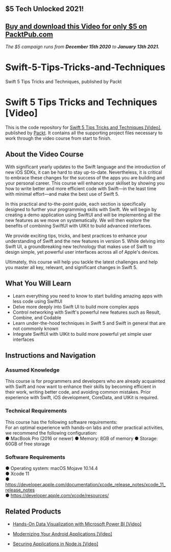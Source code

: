 ## $5 Tech Unlocked 2021!
[Buy and download this Video for only $5 on PacktPub.com](https://www.packtpub.com/product/swift-5-tips-tricks-and-techniques-video/9781838983574)
-----
*The $5 campaign         runs from __December 15th 2020__ to __January 13th 2021.__*

# Swift-5-Tips-Tricks-and-Techniques
Swift 5 Tips Tricks and Techniques, published by Packt
# Swift 5 Tips Tricks and Techniques [Video]
This is the code repository for [Swift 5 Tips Tricks and Techniques [Video]](https://www.packtpub.com/mobile/swift-5-tips-tricks-and-techniques-video), published by [Packt](https://www.packtpub.com/?utm_source=github). It contains all the supporting project files necessary to work through the video course from start to finish.
## About the Video Course
With significant yearly updates to the Swift language and the introduction of new iOS SDKs, it can be hard to stay up-to-date. Nevertheless, it is critical to embrace these changes for the success of the apps you are building and your personal career. This course will enhance your skillset by showing you how to write better and more efficient code with Swift—in the least time with minimal effort—and make the best use of Swift 5.

In this practical and to-the-point guide, each section is specifically designed to further your programming skills with Swift. We will begin by creating a demo application using SwiftUI and will be implementing all the new features as we move on systematically. We will then explore the benefits of combining SwiftUI with UIKit to build advanced interfaces.

We provide exciting tips, tricks, and best practices to enhance your understanding of Swift and the new features in version 5. While delving into Swift UI, a groundbreaking new technology that makes use of Swift to design simple, yet powerful user interfaces across all of Apple's devices.

Ultimately, this course will help you tackle the latest challenges and help you master all key, relevant, and significant changes in Swift 5.

<H2>What You Will Learn</H2>
<DIV class=book-info-will-learn-text>
<UL>
<LI> Learn everything you need to know to start building amazing apps with less code using SwiftUI
<LI> Delve more deeply into Swift UI to build more complex apps
<LI> Control networking with Swift's powerful new features such as Result, Combine, and Codable
<LI> Learn under-the-hood techniques in Swift 5 and Swift in general that are not commonly known
<LI> Integrate SwiftUI with UIKit to build more powerful yet simple user interfaces
</LI></UL></DIV>

## Instructions and Navigation
### Assumed Knowledge
This course is for programmers and developers who are already acquainted with Swift and now want to enhance their skills by becoming efficient in their work, writing better code, and avoiding common mistakes.
Prior experience with Swift, iOS development, CoreData, and UIKit is required.
### Technical Requirements
This course has the following software requirements:<br/>
For an optimal experience with hands-on labs and other practical activities, we recommend the following configuration:</br>
●	MacBook Pro (2016 or newer)
●	Memory: 8GB of memory
●	Storage: 60GB of free storage


### Software Requirements </br>
●	Operating system: macOS Mojave 10.14.4</br>
●	Xcode 11 </br>
●	https://developer.apple.com/documentation/xcode_release_notes/xcode_11_release_notes</br>
●	https://developer.apple.com/xcode/resources/</br>


## Related Products
* [Hands-On Data Visualization with Microsoft Power BI [Video]](https://www.packtpub.com/big-data-and-business-intelligence/hands-data-visualization-microsoft-power-bi-video?utm_source=github&utm_medium=repository&utm_campaign=9781789805185)

* [Modernizing Your Android Applications [Video]](https://www.packtpub.com/application-development/modernizing-your-android-applications-video?utm_source=github&utm_medium=repository&utm_campaign=9781789950502)

* [Securing Applications in Node.js [Video]](https://www.packtpub.com/web-development/securing-applications-nodejs-video?utm_source=github&utm_medium=repository&utm_campaign=9781789136791)
